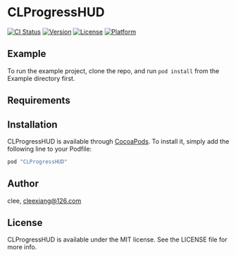 # CLProgressHUD

[![CI Status](http://img.shields.io/travis/clee/CLProgressHUD.svg?style=flat)](https://travis-ci.org/clee/CLProgressHUD)
[![Version](https://img.shields.io/cocoapods/v/CLProgressHUD.svg?style=flat)](http://cocoapods.org/pods/CLProgressHUD)
[![License](https://img.shields.io/cocoapods/l/CLProgressHUD.svg?style=flat)](http://cocoapods.org/pods/CLProgressHUD)
[![Platform](https://img.shields.io/cocoapods/p/CLProgressHUD.svg?style=flat)](http://cocoapods.org/pods/CLProgressHUD)

## Example

To run the example project, clone the repo, and run `pod install` from the Example directory first.

## Requirements

## Installation

CLProgressHUD is available through [CocoaPods](http://cocoapods.org). To install
it, simply add the following line to your Podfile:

```ruby
pod "CLProgressHUD"
```

## Author

clee, cleexiang@126.com

## License

CLProgressHUD is available under the MIT license. See the LICENSE file for more info.